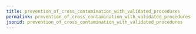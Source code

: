 ```yaml
---
title: prevention_of_cross_contamination_with_validated_procedures
permalink: prevention_of_cross_contamination_with_validated_procedures.html
jsonid: prevention_of_cross_contamination_with_validated_procedures
---
```

